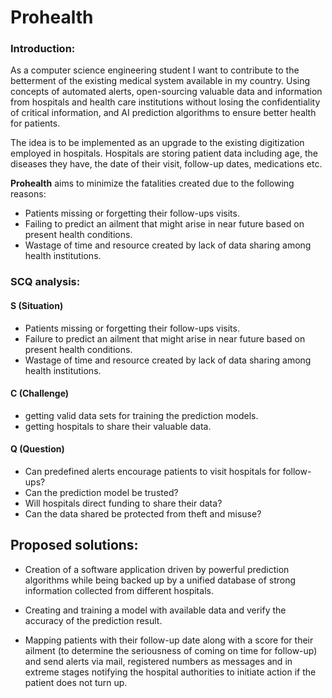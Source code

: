 # Prohealth

### Introduction:

As a computer science engineering student I want to contribute to the betterment of the existing medical system available in my country. Using concepts of automated alerts, open-sourcing valuable data and information from hospitals and health care institutions without losing the confidentiality of critical information, and AI prediction algorithms to ensure better health for patients. 

The idea is to be implemented as an upgrade to the existing digitization employed in hospitals. Hospitals are storing patient data including age, the diseases they have, the date of their visit, follow-up dates, medications etc. 

**Prohealth** aims to minimize the fatalities created due to the following reasons:

- Patients missing or forgetting their follow-ups visits.   
- Failing to predict an ailment that might arise in near future based on present health conditions.
- Wastage of time and resource created by lack of data sharing among health institutions.

### SCQ analysis:

#### S (Situation)

- Patients missing or forgetting their follow-ups visits.   
- Failure to predict an ailment that might arise in near future based on present health conditions.
- Wastage of time and resource created by lack of data sharing among health institutions.

#### C (Challenge)

- getting valid data sets for training the prediction models.
- getting hospitals to share their valuable data.

#### Q (Question)

- Can predefined alerts encourage patients to visit hospitals for follow-ups?
- Can the prediction model be trusted?
- Will hospitals direct funding to share their data?
- Can the data shared be protected from theft and misuse?


## Proposed solutions:

- Creation of a software application driven by powerful prediction algorithms while being backed up by a unified database of strong information collected from different hospitals. 

- Creating and training a model with available data and verify the accuracy of the prediction result.

- Mapping patients with their follow-up date along with a score for their ailment (to determine the seriousness of coming on time for follow-up) and send alerts via mail, registered numbers as messages and in extreme stages notifying the hospital authorities to initiate action if the patient does not turn up.

